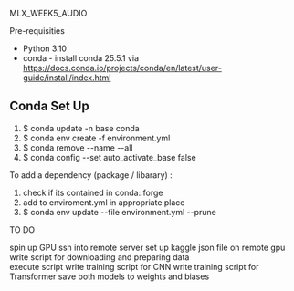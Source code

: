 MLX_WEEK5_AUDIO

Pre-requisities

- Python 3.10
- conda - install conda 25.5.1 via https://docs.conda.io/projects/conda/en/latest/user-guide/install/index.html

## Conda Set Up ##

1. $ conda update -n base conda
2. $ conda env create -f environment.yml
3. $ conda remove --name <myenv> --all
4. $ conda config --set auto_activate_base false

To add a dependency (package / libarary) : 

1. check if its contained in conda::forge
2. add to enviroment.yml in appropriate place
3. $ conda env update --file environment.yml --prune

TO DO 

spin up GPU
ssh into remote server 
set up kaggle json file on remote gpu  
write script for downloading and preparing data  
execute script 
write training script for CNN 
write training script for Transformer 
save both models to weights and biases 
